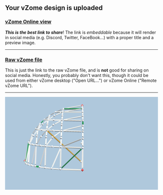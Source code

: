 ## Your vZome design is uploaded

### [vZome Online view][embed]

***This is the best link to share***!  The link is *embeddable* because it will render in social media (e.g. Discord, Twitter, FaceBook...) with a proper title and a preview image.

---

### [Raw vZome file][raw]

This is just the link to the raw vZome file, and is **not** good for
sharing on social media.
Honestly, you probably don't want this, though it could be used from either
vZome desktop ("Open URL...") or vZome Online ("Remote vZome URL").

---

![Image](<Spherical-Octant.png>)


[embed]: <https://vzome.com/app/embed.py?url=https://raw.githubusercontent.com/John-Kostick/vzome-sharing/main/2021/07/16/13-09-03-Spherical-Octant/Spherical-Octant.vZome>
[raw]: <https://raw.githubusercontent.com/John-Kostick/vzome-sharing/main/2021/07/16/13-09-03-Spherical-Octant/Spherical-Octant.vZome>
